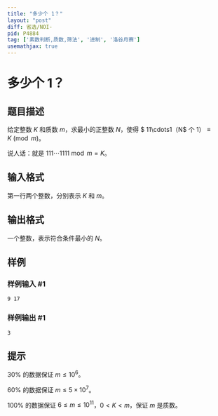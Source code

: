 ```yaml
---
title: "多少个 1？"
layout: "post"
diff: 省选/NOI-
pid: P4884
tag: ['素数判断,质数,筛法', '进制', '洛谷月赛']
usemathjax: true
---
```


# 多少个 1？
## 题目描述

给定整数 $K$ 和质数 $m$，求最小的正整数 $N$，使得 $ 11\cdots1$（$N$ 个 $1$）$\equiv K \pmod m$。

说人话：就是 $111\cdots 1111 \bmod m = K$。
## 输入格式

第一行两个整数，分别表示 $K$ 和 $m$。
## 输出格式

一个整数，表示符合条件最小的 $N$。
## 样例

### 样例输入 #1
```
9 17
```
### 样例输出 #1
```
3
```
## 提示

$30\%$ 的数据保证 $m\leq 10^6$。

$60\%$ 的数据保证 $m\leq 5\times 10^7$。

$100\%$ 的数据保证 $6\leq m\leq 10^{11}$，$0< K< m$，保证 $m$ 是质数。
